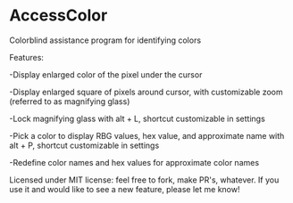 # AccessColor
Colorblind assistance program for identifying colors

Features:

-Display enlarged color of the pixel under the cursor

-Display enlarged square of pixels around cursor, with customizable zoom (referred to as magnifying glass)

-Lock magnifying glass with alt + L, shortcut customizable in settings

-Pick a color to display RBG values, hex value, and approximate name with alt + P, shortcut customizable in settings

-Redefine color names and hex values for approximate color names

Licensed under MIT license: feel free to fork, make PR's, whatever. If you use it and would like to see a new feature, please let me know!
